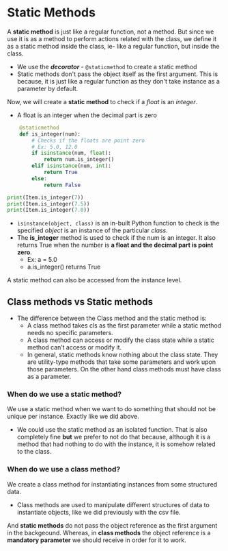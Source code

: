 # Static Methods

A **static method** is just like a regular function, not a  method. But since we use it is as a method to perform actions related with the class, we define it as a static method inside the class, ie- like a regular function, but inside the class.

* We use the **_decorator_** - `@staticmethod` to create a static method
* Static methods don't pass the object itself as the first argument. This is because, it is just like a regular function as they don't take instance as a parameter by default.

Now, we will create a **static method** to check if a _float_ is an _integer_.
* A float is an integer when the decimal part is zero
```python
    @staticmethod 
    def is_integer(num):
        # Checks if the floats are point zero
        # Ex: 5.0, 12.0
        if isinstance(num, float):
            return num.is_integer()
        elif isinstance(num, int):
            return True
        else:
            return False

print(Item.is_integer(7))
print(Item.is_integer(7.5))
print(Item.is_integer(7.0))            
```
* `isinstance(object, class)` is an in-built Python function to check is the specified _object_ is an instance of the particular _class_.
* The **is_integer** method is used to check if the num is an integer. It also returns True when the number is **a float and the decimal part is point zero**.
    * Ex: a = 5.0  
    * a.is_integer() returns True  

 A static method can also be accessed from the instance level. 

## Class methods vs Static methods
* The difference between the Class method and the static method is:
    * A class method takes cls as the first parameter while a static method needs no specific parameters.
    * A class method can access or modify the class state while a static method can’t access or modify it.
    * In general, static methods know nothing about the class state. They are utility-type methods that take some parameters and work upon those parameters. On the other hand class methods must have class as a parameter.
### When do we use a static method?
We use a static method when we want to do something that should not be unique per instance. Exactly like we did above. 
* We could use the static method as an isolated function. That is also completely fine **but** we prefer to not do that because, although it is a method that had nothing to do with the instance,  it is somehow related to the class.

### When do we use a class method?
We create a class method for instantiating instances from some structured data.
* Class methods are used to manipulate different structures of data to instantiate objects, like we did previously with the csv file.

And **static methods** do not pass the object reference as the first argument in the backgeound. Whereas, in **class methods** the object reference is a **mandatory parameter** we should receive in order for it to work.
